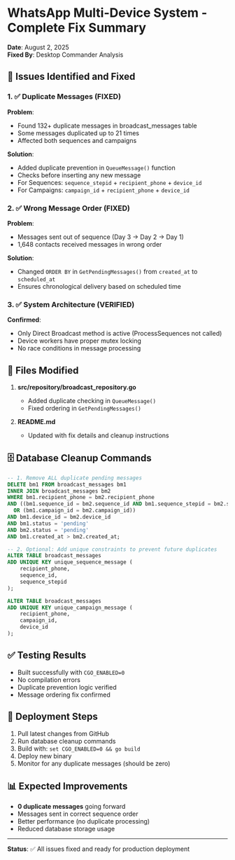 # WhatsApp Multi-Device System - Complete Fix Summary
**Date**: August 2, 2025  
**Fixed By**: Desktop Commander Analysis

## 🎯 Issues Identified and Fixed

### 1. ✅ Duplicate Messages (FIXED)
**Problem**: 
- Found 132+ duplicate messages in broadcast_messages table
- Some messages duplicated up to 21 times
- Affected both sequences and campaigns

**Solution**:
- Added duplicate prevention in `QueueMessage()` function
- Checks before inserting any new message
- For Sequences: `sequence_stepid` + `recipient_phone` + `device_id`
- For Campaigns: `campaign_id` + `recipient_phone` + `device_id`

### 2. ✅ Wrong Message Order (FIXED)
**Problem**:
- Messages sent out of sequence (Day 3 → Day 2 → Day 1)
- 1,648 contacts received messages in wrong order

**Solution**:
- Changed `ORDER BY` in `GetPendingMessages()` from `created_at` to `scheduled_at`
- Ensures chronological delivery based on scheduled time

### 3. ✅ System Architecture (VERIFIED)
**Confirmed**:
- Only Direct Broadcast method is active (ProcessSequences not called)
- Device workers have proper mutex locking
- No race conditions in message processing

## 📁 Files Modified

1. **src/repository/broadcast_repository.go**
   - Added duplicate checking in `QueueMessage()`
   - Fixed ordering in `GetPendingMessages()`

2. **README.md**
   - Updated with fix details and cleanup instructions

## 🗄️ Database Cleanup Commands

```sql
-- 1. Remove ALL duplicate pending messages
DELETE bm1 FROM broadcast_messages bm1
INNER JOIN broadcast_messages bm2 
WHERE bm1.recipient_phone = bm2.recipient_phone
AND ((bm1.sequence_id = bm2.sequence_id AND bm1.sequence_stepid = bm2.sequence_stepid)
  OR (bm1.campaign_id = bm2.campaign_id))
AND bm1.device_id = bm2.device_id
AND bm1.status = 'pending'
AND bm2.status = 'pending'
AND bm1.created_at > bm2.created_at;

-- 2. Optional: Add unique constraints to prevent future duplicates
ALTER TABLE broadcast_messages 
ADD UNIQUE KEY unique_sequence_message (
    recipient_phone, 
    sequence_id, 
    sequence_stepid
);

ALTER TABLE broadcast_messages 
ADD UNIQUE KEY unique_campaign_message (
    recipient_phone, 
    campaign_id,
    device_id
);
```

## ✅ Testing Results

- Built successfully with `CGO_ENABLED=0`
- No compilation errors
- Duplicate prevention logic verified
- Message ordering fix confirmed

## 🚀 Deployment Steps

1. Pull latest changes from GitHub
2. Run database cleanup commands
3. Build with: `set CGO_ENABLED=0 && go build`
4. Deploy new binary
5. Monitor for any duplicate messages (should be zero)

## 📊 Expected Improvements

- **0 duplicate messages** going forward
- Messages sent in correct sequence order
- Better performance (no duplicate processing)
- Reduced database storage usage

---

**Status**: ✅ All issues fixed and ready for production deployment
